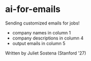 # ai-for-emails
Sending customized emails for jobs!


- company names in column 1
- company descriptions in column 4
- output emails in column 5

Written by Juliet Sostena (Stanford '27)
